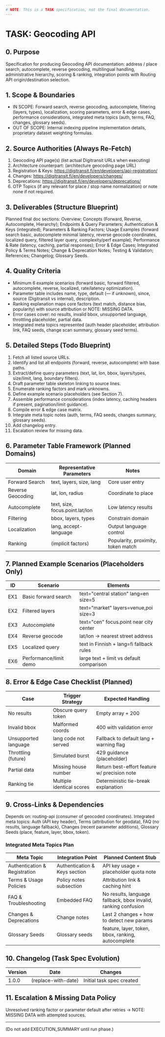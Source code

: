 ```yaml
---
# NOTE: This is a TASK specification, not the final documentation.
---
```


# TASK: Geocoding API

## 0. Purpose

Specification for producing Geocoding API documentation: address / place search, autocomplete, reverse geocoding, multilingual handling, administrative hierarchy, scoring & ranking, integration points with Routing API origin/destination selection.

## 1. Scope & Boundaries

- IN SCOPE: Forward search, reverse geocoding, autocomplete, filtering (layers, types), localization, scoring parameters, error & edge cases, performance considerations, integrated meta topics (auth, terms, FAQ, changes, glossary seeds).
- OUT OF SCOPE: Internal indexing pipeline implementation details, proprietary dataset weighting formulas.

## 2. Source Authorities (Always Re-Fetch)

1. Geocoding API page(s) (list actual Digitransit URLs when executing)
2. Architecture counterpart: (architecture geocoding page URL)
3. Registration & Keys: <https://digitransit.fi/en/developers/api-registration/>
4. Changes: <https://digitransit.fi/en/developers/changes/>
5. Deprecations: <https://digitransit.fi/en/developers/deprecations/>
6. OTP Topics (if any relevant for place / stop name normalization) or note none if not required.

## 3. Deliverables (Structure Blueprint)

Planned final doc sections: Overview; Concepts (Forward, Reverse, Autocomplete, Hierarchy); Endpoints & Query Parameters; Authentication & Keys (integrated); Parameters & Ranking Factors; Usage Examples (forward search basic, autocomplete minimal latency, reverse geocode coordinates, localized query, filtered layer query, complexity/perf example); Performance & Rate (latency, caching, partial responses); Error & Edge Cases; Integrated Policy & Terms Notes; Change & Deprecation Notes; Testing & Validation; References; Changelog; Glossary Seeds.

## 4. Quality Criteria

- Minimum 6 example scenarios (forward basic, forward filtered, autocomplete, reverse, localized, rate/latency optimization).
- Parameter table includes name, type, default (— if unknown), since, source (Digitransit vs internal), description.
- Ranking explanation maps core factors (text match, distance bias, popularity) with source attribution or NOTE: MISSING DATA.
- Error cases cover: no results, invalid bbox, unsupported language, throttling placeholder, partial data.
- Integrated meta topics represented (auth header placeholder, attribution link, FAQ seeds, change scan summary, glossary seed terms).

## 5. Detailed Steps (Todo Blueprint)

1. Fetch all listed source URLs.
2. Identify and list all endpoints (forward, reverse, autocomplete) with base paths.
3. Extract/define query parameters (text, lat, lon, bbox, layers/types, size/limit, lang, boundary filters).
4. Draft parameter table skeleton linking to source lines.
5. Enumerate ranking factors and mark unknowns.
6. Define example scenario placeholders (see Section 7).
7. Assemble performance considerations (index latency, caching headers if present, pagination/limit guidance).
8. Compile error & edge case matrix.
9. Integrate meta topic notes (auth, terms, FAQ seeds, changes summary, glossary seeds).
10. Add changelog entry.
11. Escalation review for missing data.

## 6. Parameter Table Framework (Planned Domains)

| Domain | Representative Parameters | Notes |
|--------|---------------------------|-------|
| Forward Search | text, layers, size, lang | Core user entry |
| Reverse Geocoding | lat, lon, radius | Coordinate to place |
| Autocomplete | text, size, focus.point.lat/lon | Low latency results |
| Filtering | bbox, layers, types | Constrain domain |
| Localization | lang, accept-language | Output language control |
| Ranking | (implicit factors) | Popularity, proximity, token match |

## 7. Planned Example Scenarios (Placeholders Only)

| ID | Scenario | Elements |
|----|----------|----------|
| EX1 | Basic forward search | text="central station" lang=en size=5 |
| EX2 | Filtered layers | text="market" layers=venue,poi size=3 |
| EX3 | Autocomplete | text="cen" focus.point near city center |
| EX4 | Reverse geocode | lat/lon -> nearest street address |
| EX5 | Localized query | text in Finnish + lang=fi fallback rules |
| EX6 | Performance/limit demo | large text + limit vs default comparison |

## 8. Error & Edge Case Checklist (Planned)

| Case | Trigger Strategy | Expected Handling |
|------|------------------|-------------------|
| No results | Obscure query token | Empty array + 200 |
| Invalid bbox | Malformed coords | 400 with validation error |
| Unsupported language | lang code not served | Fallback to default lang + warning flag |
| Throttling (future) | Simulated burst | 429 guidance (placeholder) |
| Partial data | Missing house number | Return best-effort feature w/ precision note |
| Ranking tie | Multiple identical scores | Deterministic tie-break explanation |

## 9. Cross-Links & Dependencies

Depends on: routing-api (consumer of geocoded coordinates). Integrated meta topics: Auth (API key header), Terms (attribution for geodata), FAQ (no results, language fallback), Changes (recent parameter additions), Glossary Seeds (place, feature, layer, bbox, token).

### Integrated Meta Topics Plan

| Meta Topic | Integration Point | Planned Content Stub |
|------------|-------------------|----------------------|
| Authentication & Registration | Authentication & Keys section | API key usage + placeholder quota note |
| Terms & Usage Policies | Policy notes subsection | Attribution link & caching hint |
| FAQ & Troubleshooting | Embedded FAQ | No results, language fallback, bbox invalid, ranking confusion |
| Changes & Deprecations | Change notes | Last 2 changes + how to detect new params |
| Glossary Seeds | Glossary seeds | feature, layer, token, bbox, ranking, autocomplete |

## 10. Changelog (Task Spec Evolution)

| Version | Date | Changes |
|---------|------|---------|
| 1.0.0 | (replace-with-date) | Initial task spec created |

## 11. Escalation & Missing Data Policy

Unresolved ranking factor or parameter default after retries → NOTE: MISSING DATA with attempted sources.

---
(Do not add EXECUTION_SUMMARY until run phase.)
